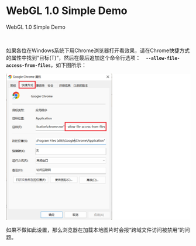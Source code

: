 # WebGL 1.0 Simple Demo
WebGL 1.0 Simple Demo

<br />

如果各位在Windows系统下用Chrome浏览器打开看效果，请在Chrome快捷方式的属性中找到“目标(T)”，然后在最后追加这个命令行选项：**`  --allow-file-access-from-files`**，如下图所示：

![chrome-setting](https://github.com/zenny-chen/WebGL1.0-Simple_Demo/blob/main/chrome-setting.png)

如果不做如此设置，那么浏览器在加载本地图片时会报“跨域文件访问被禁用”的问题。


